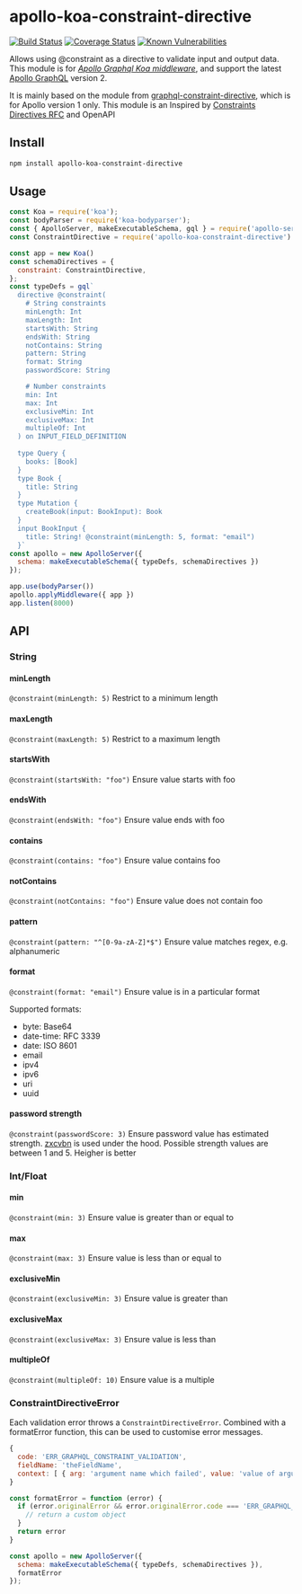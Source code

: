 # apollo-koa-constraint-directive
[![Build Status](https://travis-ci.org/alexanderVu/apollo-koa-constraint-directive.svg?branch=master)](https://travis-ci.org/alexanderVu/apollo-koa-constraint-directive)
[![Coverage Status](https://coveralls.io/repos/github/alexanderVu/apollo-koa-constraint-directive/badge.svg?branch=master)](https://coveralls.io/github/alexanderVu/apollo-koa-constraint-directive?branch=master)
[![Known Vulnerabilities](https://snyk.io/test/github/alexanderVu/apollo-koa-constraint-directive/badge.svg?targetFile=package.json)](https://snyk.io/test/github/alexanderVu/apollo-koa-constraint-directive?targetFile=package.json)

Allows using @constraint as a directive to validate input and output data. This module is for [*Apollo Graphql Koa middleware*](https://www.apollographql.com/docs/apollo-server/integrations/middleware/#gatsby-focus-wrapper), and support the latest [Apollo GraphQL](https://www.apollographql.com/) version 2.

It is mainly based on the module from [graphql-constraint-directive](https://github.com/confuser/graphql-constraint-directive), which is for Apollo version 1 only.
This module is an Inspired by [Constraints Directives RFC](https://github.com/APIs-guru/graphql-constraints-spec) and OpenAPI

## Install

```bash
npm install apollo-koa-constraint-directive
```

## Usage

```js
const Koa = require('koa');
const bodyParser = require('koa-bodyparser');
const { ApolloServer, makeExecutableSchema, gql } = require('apollo-server-koa')
const ConstraintDirective = require('apollo-koa-constraint-directive')

const app = new Koa()
const schemaDirectives = {
  constraint: ConstraintDirective,
};
const typeDefs = gql`
  directive @constraint(
    # String constraints
    minLength: Int
    maxLength: Int
    startsWith: String
    endsWith: String
    notContains: String
    pattern: String
    format: String
    passwordScore: String

    # Number constraints
    min: Int
    max: Int
    exclusiveMin: Int
    exclusiveMax: Int
    multipleOf: Int
  ) on INPUT_FIELD_DEFINITION
  
  type Query {
    books: [Book]
  }
  type Book {
    title: String
  }
  type Mutation {
    createBook(input: BookInput): Book
  }
  input BookInput {
    title: String! @constraint(minLength: 5, format: "email")
  }`
const apollo = new ApolloServer({
  schema: makeExecutableSchema({ typeDefs, schemaDirectives })
});

app.use(bodyParser())
apollo.applyMiddleware({ app })
app.listen(8000)
```

## API

### String

#### minLength

```@constraint(minLength: 5)```
Restrict to a minimum length

#### maxLength

```@constraint(maxLength: 5)```
Restrict to a maximum length

#### startsWith

```@constraint(startsWith: "foo")```
Ensure value starts with foo

#### endsWith

```@constraint(endsWith: "foo")```
Ensure value ends with foo

#### contains

```@constraint(contains: "foo")```
Ensure value contains foo

#### notContains

```@constraint(notContains: "foo")```
Ensure value does not contain foo

#### pattern

```@constraint(pattern: "^[0-9a-zA-Z]*$")```
Ensure value matches regex, e.g. alphanumeric

#### format

```@constraint(format: "email")```
Ensure value is in a particular format

Supported formats:

- byte: Base64
- date-time: RFC 3339
- date: ISO 8601
- email
- ipv4
- ipv6
- uri
- uuid

#### password strength

```@constraint(passwordScore: 3)```
Ensure password value has estimated strength. [zxcvbn](https://github.com/dropbox/zxcvbn) is used under the hood. Possible strength values are between 1 and 5. Heigher is better

### Int/Float

#### min

```@constraint(min: 3)```
Ensure value is greater than or equal to

#### max

```@constraint(max: 3)```
Ensure value is less than or equal to

#### exclusiveMin

```@constraint(exclusiveMin: 3)```
Ensure value is greater than

#### exclusiveMax

```@constraint(exclusiveMax: 3)```
Ensure value is less than

#### multipleOf

```@constraint(multipleOf: 10)```
Ensure value is a multiple

### ConstraintDirectiveError

Each validation error throws a `ConstraintDirectiveError`. Combined with a formatError function, this can be used to customise error messages.

```js
{
  code: 'ERR_GRAPHQL_CONSTRAINT_VALIDATION',
  fieldName: 'theFieldName',
  context: [ { arg: 'argument name which failed', value: 'value of argument' } ]
}
```

```js
const formatError = function (error) {
  if (error.originalError && error.originalError.code === 'ERR_GRAPHQL_CONSTRAINT_VALIDATION') {
    // return a custom object
  }
  return error
}

const apollo = new ApolloServer({
  schema: makeExecutableSchema({ typeDefs, schemaDirectives }),
  formatError
});

```
